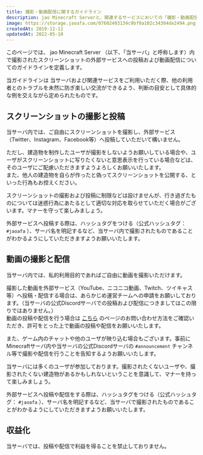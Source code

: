 ```yaml
---
title: 撮影・動画配信に関するガイドライン
description: jao Minecraft Serverと、関連するサービスにおいての「撮影・動画配信」について、運営側の方針と利用者のガイドラインを定義します。
image: https://storage.jaoafa.com/07602493134c9bf0a102c34304de2494.png
createdAt: 2019-12-12
updatedAt: 2022-05-10
---
```


このページでは、 jao Minecraft Server （以下、「当サーバ」と呼称します）内で撮影されたスクリーンショットの外部サービスへの投稿および動画配信についてのガイドラインを定義します。

当ガイドラインは 当サーバおよび関連サービスをご利用いただく際、他の利用者とのトラブルを未然に防ぎ楽しい交流ができるよう、判断の目安として具体的な例を交えながら定められたものです。

<!--more-->

## スクリーンショットの撮影と投稿

当サーバ内では、ご自由にスクリーンショットを撮影し、外部サービス（Twitter、Instagram、Facebook等）へ投稿していただいて構いません。

ただし、建造物を制作したユーザが撮影をしないようお願いしている場合や、ユーザがスクリーンショットに写りたくないと意思表示を行っている場合などは、そのユーザにご配慮いただきますようよろしくお願いいたします。  
また、他人の建造物を自らが作ったと偽ってスクリーンショットを公開する、といった行為もお控えください。

スクリーンショットの撮影および投稿に制限などは設けませんが、行き過ぎたものについては迷惑行為にあたるとして適切な対応を取らせていただく場合がございます。マナーを守って楽しみましょう。

外部サービスへ投稿する際は、ハッシュタグをつける（公式ハッシュタグ： `#jaoafa` ）、サーバ名を明記するなど、当サーバ内で撮影されたものであることがわかるようにしていただきますようお願いいたします。

## 動画の撮影と配信

当サーバ内では、私的利用目的であればご自由に動画を撮影いただけます。  

撮影した動画を外部サービス（YouTube、ニコニコ動画、Twitch、ツイキャス等）へ投稿・配信する場合は、あらかじめ運営チームへの申請をお願いしております。（当サーバの公式Discordサーバでの投稿および配信につきましてはこの限りではありません。）  
動画の投稿や配信を行う場合は [こちら](/support/inquiry) のページのお問い合わせ方法をご確認いただき、許可をとった上で動画の投稿や配信をお願いいたします。

また、ゲーム内のチャットや他のユーザが映り込む場合もございます。事前にMinecraftサーバ内や当サーバの公式Discordサーバの `#announcement` チャンネル等で撮影や配信を行うことを告知するようお願いいたします。

当サーバには多くのユーザが参加しております。撮影されたくないユーザや、撮影されたくない建造物があるかもしれないということを意識して、マナーを持って楽しみましょう。

外部サービスへ投稿や配信をする際は、ハッシュタグをつける（公式ハッシュタグ： `#jaoafa` ）、サーバ名を明記するなど、当サーバで撮影されたものであることがわかるようにしていただきますようお願いいたします。

## 収益化

当サーバでは、投稿や配信で利益を得ることを禁止しておりません。
